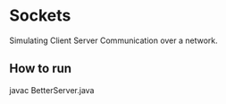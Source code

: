 # Sockets
Simulating Client Server Communication over a network.

## How to run

  javac BetterServer.java

